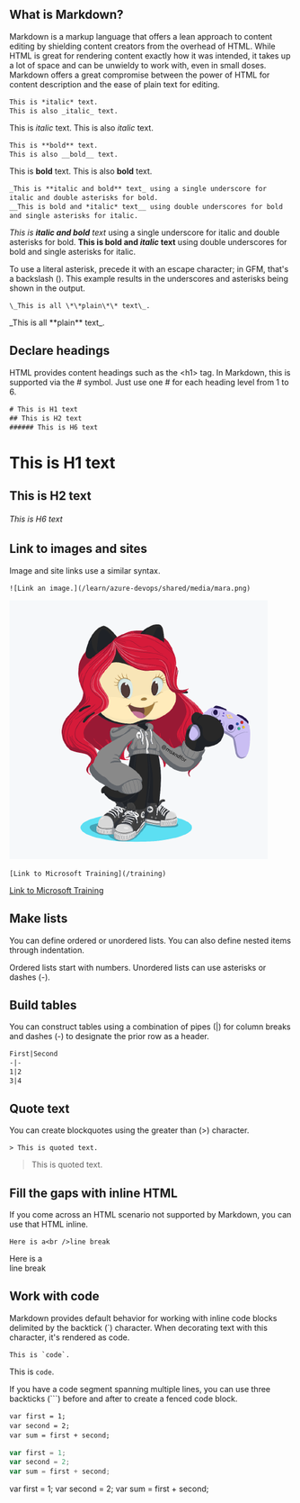 ## What is Markdown?

Markdown is a markup language that offers a lean approach to content editing by shielding content creators from the overhead of HTML. While HTML is great for rendering content exactly how it was intended, it takes up a lot of space and can be unwieldy to work with, even in small doses. Markdown offers a great compromise between the power of HTML for content description and the ease of plain text for editing.

```
This is *italic* text.
This is also _italic_ text.
```
This is *italic* text.
This is also _italic_ text.
```
This is **bold** text.
This is also __bold__ text.
```
This is **bold** text.
This is also __bold__ text.
```
_This is **italic and bold** text_ using a single underscore for italic and double asterisks for bold.
__This is bold and *italic* text__ using double underscores for bold and single asterisks for italic.
```
_This is **italic and bold** text_ using a single underscore for italic and double asterisks for bold.
__This is bold and *italic* text__ using double underscores for bold and single asterisks for italic.

To use a literal asterisk, precede it with an escape character; in GFM, that's a backslash (\). This example results in the underscores and asterisks being shown in the output.
```
\_This is all \*\*plain\*\* text\_.
```
\_This is all \*\*plain\*\* text\_.

## Declare headings
HTML provides content headings such as the \<h1> tag. In Markdown, this is supported via the \# symbol. Just use one \# for each heading level from 1 to 6.
```
# This is H1 text
## This is H2 text
###### This is H6 text
```
# This is H1 text
## This is H2 text
###### This is H6 text

## Link to images and sites
Image and site links use a similar syntax.
```
![Link an image.](/learn/azure-devops/shared/media/mara.png)
```
![Link an image.](https://github.com/codess-aus/GitHub-Foundations/blob/e7e7d19be97adf1cf130f8d134ad4708e4ce6702/images/codess-aus.png)

```
[Link to Microsoft Training](/training)
```
[Link to Microsoft Training](/training)

## Make lists
You can define ordered or unordered lists. You can also define nested items through indentation.

Ordered lists start with numbers.
Unordered lists can use asterisks or dashes (-).

## Build tables
You can construct tables using a combination of pipes (|) for column breaks and dashes (-) to designate the prior row as a header.

```
First|Second
-|-
1|2
3|4
```
## Quote text
You can create blockquotes using the greater than (>) character.
```
> This is quoted text.
```
> This is quoted text.

## Fill the gaps with inline HTML
If you come across an HTML scenario not supported by Markdown, you can use that HTML inline.
```
Here is a<br />line break
```
Here is a<br />line break

## Work with code
Markdown provides default behavior for working with inline code blocks delimited by the backtick (`) character. When decorating text with this character, it's rendered as code.
```
This is `code`.
```
This is `code`.

If you have a code segment spanning multiple lines, you can use three backticks (```) before and after to create a fenced code block.

```markdown
var first = 1;
var second = 2;
var sum = first + second;
```
```javascript
var first = 1;
var second = 2;
var sum = first + second;
```
var first = 1;
var second = 2;
var sum = first + second;

